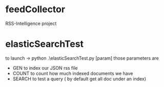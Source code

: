 # feedCollector
RSS-Intelligence project

# elasticSearchTest

to launch -> python .\elasticSearchTest.py [param]
those parameters are
- GEN to index our JSON rss file
- COUNT to count how much indexed documents we have
- SEARCH to test a query ( by default get all doc under an index)
